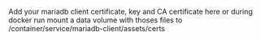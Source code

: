 Add your mariadb client certificate, key and CA certificate here
or during docker run mount a data volume with thoses files to /container/service/mariadb-client/assets/certs
